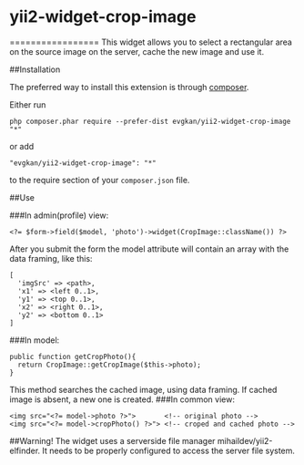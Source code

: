 # yii2-widget-crop-image
=================
This widget allows you to select a rectangular area on the source image on the server, cache the new image and use it.

##Installation

The preferred way to install this extension is through [composer](http://getcomposer.org/download/).

Either run

```
php composer.phar require --prefer-dist evgkan/yii2-widget-crop-image "*"
```

or add

```
"evgkan/yii2-widget-crop-image": "*"
```

to the require section of your `composer.json` file.


##Use

###In admin(profile) view:
```
<?= $form->field($model, 'photo')->widget(CropImage::className()) ?>
```
After you submit the form the model attribute will contain an array with the data framing, like this:
```
[
  'imgSrc' => <path>,
  'x1' => <left 0..1>,
  'y1' => <top 0..1>,
  'x2' => <right 0..1>,
  'y2' => <bottom 0..1>
]
```

###In model:
```
public function getCropPhoto(){
  return CropImage::getCropImage($this->photo);
}
```
This method searches the cached image, using data framing. If cached image is absent, a new one is created.
###In common view:
```
<img src="<?= model->photo ?>">       <!-- original photo -->
<img src="<?= model->cropPhoto() ?>"> <!-- croped and cached photo -->
```
##Warning!
The widget uses a serverside file manager mihaildev/yii2-elfinder. It needs to be properly configured to access the server file system.
